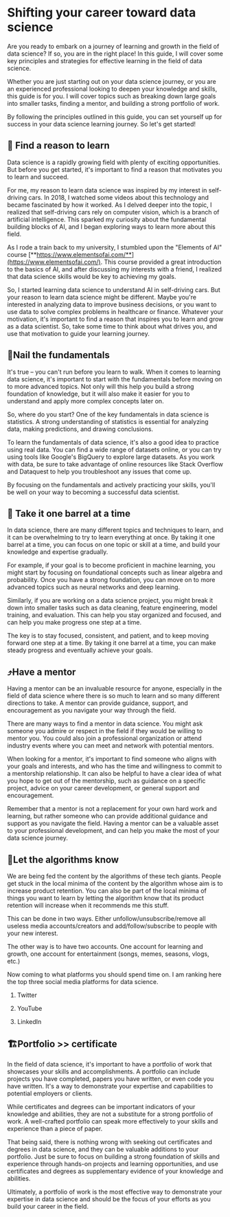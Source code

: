 # Shifting your career toward data science

Are you ready to embark on a journey of learning and growth in the field of data science? If so, you are in the right place! In this guide, I will cover some key principles and strategies for effective learning in the field of data science.

Whether you are just starting out on your data science journey, or you are an experienced professional looking to deepen your knowledge and skills, this guide is for you. I will cover topics such as breaking down large goals into smaller tasks, finding a mentor, and building a strong portfolio of work.

By following the principles outlined in this guide, you can set yourself up for success in your data science learning journey. So let's get started!

## 🧠 Find a reason to learn

Data science is a rapidly growing field with plenty of exciting opportunities. But before you get started, it's important to find a reason that motivates you to learn and succeed.

For me, my reason to learn data science was inspired by my interest in self-driving cars. In 2018, I watched some videos about this technology and became fascinated by how it worked. As I delved deeper into the topic, I realized that self-driving cars rely on computer vision, which is a branch of artificial intelligence. This sparked my curiosity about the fundamental building blocks of AI, and I began exploring ways to learn more about this field.

As I rode a train back to my university, I stumbled upon the "Elements of AI" course [**https://www.elementsofai.com/**](https://www.elementsofai.com/). This course provided a great introduction to the basics of AI, and after discussing my interests with a friend, I realized that data science skills would be key to achieving my goals.

So, I started learning data science to understand AI in self-driving cars. But your reason to learn data science might be different. Maybe you're interested in analyzing data to improve business decisions, or you want to use data to solve complex problems in healthcare or finance. Whatever your motivation, it's important to find a reason that inspires you to learn and grow as a data scientist. So, take some time to think about what drives you, and use that motivation to guide your learning journey.

## 🔰Nail the fundamentals

It's true – you can't run before you learn to walk. When it comes to learning data science, it's important to start with the fundamentals before moving on to more advanced topics. Not only will this help you build a strong foundation of knowledge, but it will also make it easier for you to understand and apply more complex concepts later on.

So, where do you start? One of the key fundamentals in data science is statistics. A strong understanding of statistics is essential for analyzing data, making predictions, and drawing conclusions.

To learn the fundamentals of data science, it's also a good idea to practice using real data. You can find a wide range of datasets online, or you can try using tools like Google's BigQuery to explore large datasets. As you work with data, be sure to take advantage of online resources like Stack Overflow and Dataquest to help you troubleshoot any issues that come up.

By focusing on the fundamentals and actively practicing your skills, you'll be well on your way to becoming a successful data scientist.

## **🚀 Take it o**ne b**arrel at a time**

In data science, there are many different topics and techniques to learn, and it can be overwhelming to try to learn everything at once. By taking it one barrel at a time, you can focus on one topic or skill at a time, and build your knowledge and expertise gradually.

For example, if your goal is to become proficient in machine learning, you might start by focusing on foundational concepts such as linear algebra and probability. Once you have a strong foundation, you can move on to more advanced topics such as neural networks and deep learning.

Similarly, if you are working on a data science project, you might break it down into smaller tasks such as data cleaning, feature engineering, model training, and evaluation. This can help you stay organized and focused, and can help you make progress one step at a time.

The key is to stay focused, consistent, and patient, and to keep moving forward one step at a time. By taking it one barrel at a time, you can make steady progress and eventually achieve your goals.

## ⤴️Have a mentor

Having a mentor can be an invaluable resource for anyone, especially in the field of data science where there is so much to learn and so many different directions to take. A mentor can provide guidance, support, and encouragement as you navigate your way through the field.

There are many ways to find a mentor in data science. You might ask someone you admire or respect in the field if they would be willing to mentor you. You could also join a professional organization or attend industry events where you can meet and network with potential mentors.

When looking for a mentor, it's important to find someone who aligns with your goals and interests, and who has the time and willingness to commit to a mentorship relationship. It can also be helpful to have a clear idea of what you hope to get out of the mentorship, such as guidance on a specific project, advice on your career development, or general support and encouragement.

Remember that a mentor is not a replacement for your own hard work and learning, but rather someone who can provide additional guidance and support as you navigate the field. Having a mentor can be a valuable asset to your professional development, and can help you make the most of your data science journey.

## 🦾Let the algorithms know

We are being fed the content by the algorithms of these tech giants. People get stuck in the local minima of the content by the algorithm whose aim is to increase product retention. You can also be part of the local minima of things you want to learn by letting the algorithm know that its product retention will increase when it recommends me this stuff.

This can be done in two ways. Either unfollow/unsubscribe/remove all useless media accounts/creators and add/follow/subscribe to people with your new interest.

The other way is to have two accounts. One account for learning and growth, one account for entertainment (songs, memes, seasons, vlogs, etc.)

Now coming to what platforms you should spend time on. I am ranking here the top three social media platforms for data science.

1. Twitter
    
2. YouTube
    
3. LinkedIn
    

## 🏗️Portfolio &gt;&gt; certificate

In the field of data science, it's important to have a portfolio of work that showcases your skills and accomplishments. A portfolio can include projects you have completed, papers you have written, or even code you have written. It's a way to demonstrate your expertise and capabilities to potential employers or clients.

While certificates and degrees can be important indicators of your knowledge and abilities, they are not a substitute for a strong portfolio of work. A well-crafted portfolio can speak more effectively to your skills and experience than a piece of paper.

That being said, there is nothing wrong with seeking out certificates and degrees in data science, and they can be valuable additions to your portfolio. Just be sure to focus on building a strong foundation of skills and experience through hands-on projects and learning opportunities, and use certificates and degrees as supplementary evidence of your knowledge and abilities.

Ultimately, a portfolio of work is the most effective way to demonstrate your expertise in data science and should be the focus of your efforts as you build your career in the field.